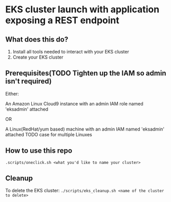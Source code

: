# EKS cluster launch with application exposing a  REST endpoint

## What does this do?  

1. Install all tools needed to interact with your EKS cluster
2. Create your EKS cluster

## Prerequisites(TODO Tighten up the IAM so admin isn't required)

Either:

An Amazon Linux Cloud9 instance with an admin IAM role named 'eksadmin' attached

OR

A Linux(RedHat/yum based) machine with an admin IAM named 'eksadmin' attached TODO case for multiple Linuxes


## How to use this repo

`.scripts/oneclick.sh <what you'd like to name your cluster>`

## Cleanup

To delete the EKS cluster:
`./scripts/eks_cleanup.sh <name of the cluster to delete>`

